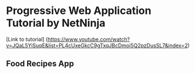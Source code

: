# Progressive Web Application Tutorial by NetNinja 
[Link to tutorial] (https://www.youtube.com/watch?v=JQaL5YiSuqE&list=PL4cUxeGkcC9gTxqJBcDmoi5Q2pzDusSL7&index=2)

## Food Recipes App
